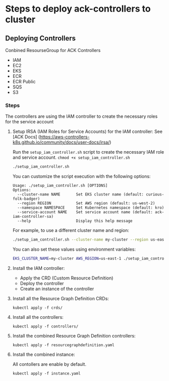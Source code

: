 # Steps to deploy ack-controllers to cluster

## Deploying Controllers
Conbined ResourseGroup for ACK Controllers
- IAM
- EC2
- EKS
- ECR
- ECR Public
- SQS
- S3


### Steps
The controllers are using the IAM controller to create the necessary roles for the service account
1. Setup IRSA (IAM Roles for Service Accounts) for the IAM controller:
   See [ACK Docs] (https://aws-controllers-k8s.github.io/community/docs/user-docs/irsa/)
   
   Run the `setup_iam_controller.sh` script to create the necessary IAM role and service account. 
   `chmod +x setup_iam_controller.sh`

   ```bash
   ./setup_iam_controller.sh
   ```

   You can customize the script execution with the following options:
   
   ```
   Usage: ./setup_iam_controller.sh [OPTIONS]
   Options:
     --cluster-name NAME       Set EKS cluster name (default: curious-folk-badger)
     --region REGION           Set AWS region (default: us-west-2)
     --namespace NAMESPACE     Set Kubernetes namespace (default: kro)
     --service-account NAME    Set service account name (default: ack-iam-controller-sa)
     --help                    Display this help message
   ```

   For example, to use a different cluster name and region:

   ```bash
   ./setup_iam_controller.sh --cluster-name my-cluster --region us-east-1
   ```

   You can also set these values using environment variables:

   ```bash
   EKS_CLUSTER_NAME=my-cluster AWS_REGION=us-east-1 ./setup_iam_controller.sh
   ```

2. Install the IAM controller:
   - Apply the CRD (Custom Resource Definition)
   - Deploy the controller
   - Create an instance of the controller

3. Install all the Resource Graph Definition CRDs:
   ```
   kubectl apply -f crds/
   ```

4. Install all the controllers:
   ```
   kubectl apply -f controllers/
   ```

5. Install the combined Resource Graph Definition controllers:
   ```
   kubectl apply -f resourcegraphdefinition.yaml
   ```
6. Install the combined instance:

   All contollers are enable by default. 
   
   ```
   kubectl apply -f instance.yaml
   ```
